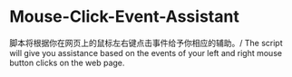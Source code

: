 # Mouse-Click-Event-Assistant
脚本将根据你在网页上的鼠标左右键点击事件给予你相应的辅助。/ The script will give you assistance based on the events of your left and right mouse button clicks on the web page.
